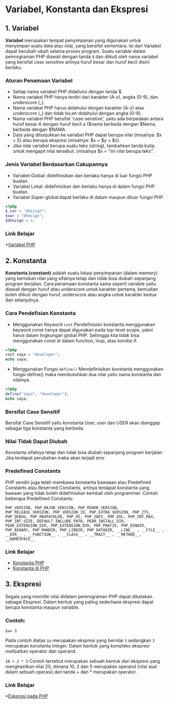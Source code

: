 # Variabel, Konstanta dan Ekspresi

## 1. Variabel

__Variabel__ merupakan tempat penyimpanan yang digunakan untuk menyimpan suatu data atau nilai, yang bersifat sementara. 
Isi dari Variabel dapat berubah-ubah selama proses program. Suatu variable dalam pemrograman PHP diawali dengan tanda `$` dan diikuti oleh nama variabel yang bersifat _case sensitive_ artinya huruf besar dan huruf kecil disini berlaku.

### Aturan Penamaan Variabel 

* Setiap nama variabel PHP didahului dengan tanda $.
* Nama variabel PHP hanya terdiri dari karakter (A-z), angka (0-9), dan underscore (_).
* Nama variabel PHP harus didahului dengan karakter (A-z) atau underscore (_) dan tidak bo;eh didahului dengan angka (0-9).
* Nama variabel PHP bersifat 'case-senstive', yaitu ada berpedaan antara huruf besar A dengan huruf kecil a ($nama berbeda dengan $Nama, berbeda dengan $NAMA.
* Data yang ditunjukkan ke variabel PHP dapat berupa nilai (misalnya: $x = 5) atau berupa ekspresi (misalnya: $x = $y + $z).
* Jika nilai variabel berupa suatu teks (string), tambahkan tanda kutip untuk mengapit nilai tersebut. (misalnya $x = "Ini nilai berupa teks".

### Jenis Variabel Berdasarkan Cakupannya

* Variabel Global: didefinisikan dan berlaku hanya di luar fungsi PHP buatan.
* Variabel Lokal: didefinisikan dan berlaku hanya di dalam fungsi PHP buatan.
* Variabel Super-global:dapat berlaku di dalam maupun diluar fungsi PHP.

```php
<?php
$_var = "dhezign";
$var = "dhezign";
$dhezign = 1;
```

### Link Belajar

*[Variabel PHP](http://m261an.com/belajar-php/PHPa_VariabelKonstanta.php)


## 2. Konstanta

__Konstanta (constant)__ adalah suatu lokasi penyimpanan (dalam memory) yang berisikan nilai yang sifatnya tetap dan tidak bisa diubah sepanjang program berjalan.
Cara penamaan konstanta sama seperti variable yaitu diawali dengan huruf atau underscore untuk karakter pertama, kemudian boleh diikuti dengan huruf, underscore atau angka untuk karakter kedua dan selanjutnya.
### Cara Pendefisian Konstanta
* Menggunakan Keyword `cost`
Pendefinisian konstanta menggunakan keyword const hanya dapat digunakan pada top-level scope, yakni harus dalam lingkungan global PHP. 
Sehingga kita tidak bisa menggunakan const di dalam function, loop, atau kondisi if.

```php
<?php 
cost saya = "developer";
echo saya;
```

* Menggunakan Fungsi `define()`
Mendefinisikan konstanta menggunakan fungsi define() maka membutuhkan dua nilai yaitu nama konstanta dan nilainya.

```php
<?php
define("saya", "developer");
echo saya;
```

### Bersifat Case Sensitif

Bersifat Case Sensitif yaitu konstanta User, user dan USER akan dianggap sebagai tiga konstanta yang berbeda.

### Nilai Tidak Dapat Diubah

Konstanta sifatnya tetap dan tidak bisa diubah sepanjang program berjalan. Jika terdapat perubahan maka akan terjadi eror.

### Predefined Constants

PHP sendiri juga telah membawa konstanta bawaaan atau Predefined Constants atau Reserved Constants, artinya terdapat konstanta yang bawaan yang tidak boleh didefinisikan kembali oleh programmer. Contoh beberapa Predefined Constants:

`PHP_VERSION, PHP_MAJOR_VERSION, PHP_MINOR_VERSION, PHP_RELEASE_VERSION, PHP_VERSION_ID, PHP_EXTRA_VERSION, PHP_ZTS, PHP_DEBUG, PHP_MAXPATHLEN, PHP_OS, PHP_SAPI, PHP_EOL, PHP_INT_MAX, PHP_INT_SIZE, DEFAULT_INCLUDE_PATH, PEAR_INSTALL_DIR, PEAR_EXTENSION_DIR, PHP_EXTENSION_DIR, PHP_PREFIX, PHP_BINDIR, PHP_BINARY, PHP_MANDIR, PHP_LIBDIR, PHP_DATADIR, __LINE__ , __FILE__ , __DIR__ , __FUNCTION__ , __CLASS__ , __TRAIT__ , __METHOD__, __NAMESPACE__`

### Link Belajar

* [Konstanta PHP](http://php.net/manual/en/reserved.constants.php)
* [Konstanta di PHP](https://khoerodin.id/others/konstanta-dalam-php/)


## 3. Ekspresi
Segala yang memiliki nilai didalam pemrograman PHP dapat dikatakan sebagai Ekspresi. Dalam bentuk yang paling sederhana ekspresi dapat berupa konstanta maupun variable.

### Contoh:
`$a= 3`

Pada contoh diatas `$a` merupakan ekspresi yang bernilai `3` sedangkan `3` merupakan konstanta integer. 
Dalam bentuk yang kompleks ekspresi melibatkan operator dan operand.

`10 + 2 * 5`
Contoh tersebut merupakan sebuah bentuk dari ekspresi yang menghasilkan nilai 20, dimana 10, 2 dan 5 merupakan operand (nilai asal dalam sebuah operasi) dan tanda + dan * merupakan operator.

### Link Belajar

*[Eskpresi pada PHP](http://puroza.blogspot.co.id/2013/04/ekspresi-dasar-pemrograman-php.html#.WemeevmCy00)